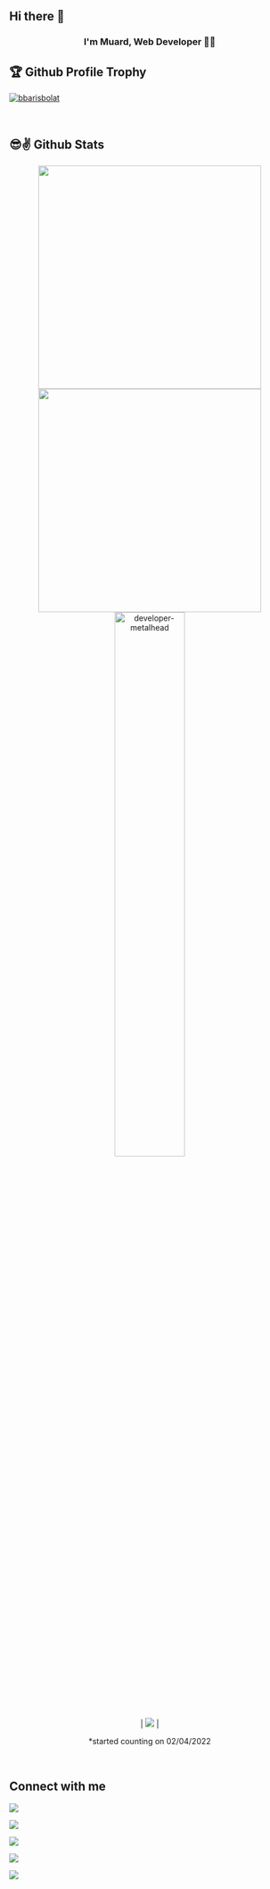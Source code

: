 ## Hi there 👋

### <div align="center"> **I'm Muard, Web Developer** 👨‍💻</div>  

## 🏆 Github Profile Trophy

<p align="left"> <a href="https://github.com/muradorucov/github-profile-trophy"><img src="https://github-profile-trophy.vercel.app/?username=muradorucov&margin-w=15" alt="bbarisbolat" /></a> </p>

<br>

## 😎✌ Github Stats  

<div align=center>
  <img width="400" src="https://github-readme-stats.vercel.app/api?username=muradorucov&theme=tokyonight&show_icons=true&hide_border=true&count_private=true" />
  <img width="400"  src="https://github-readme-streak-stats.herokuapp.com?user=muradorucov&theme=tokyonight&hide_border=true" />
  <img align="left"><img width="50%" src="https://github-readme-stats.vercel.app/api/top-langs?username=muradorucov&show_icons=true&theme=tokyonight&layout=compact" alt="developer-metalhead" />  

</div>
<br>


<div align=center>
  
  | ![](https://komarev.com/ghpvc/?username=muradorucov&color=blue) |
 
  *started counting on 02/04/2022
  
</div> 

<br/>  

## Connect with me  
<p align = "center">

[<img src="https://img.shields.io/badge/Facebook-1877F2?style=for-the-badge&logo=facebook&logoColor=white" />](https://www.facebook.com/muradorucow/)

[<img src="https://img.shields.io/badge/linkedin-%230077B5.svg?&style=for-the-badge&logo=linkedin&logoColor=white" />](https://www.linkedin.com/in/muradorucov/) 

<a href="mailto:orucowmurad@gmail.com">
  <img src="https://img.shields.io/badge/Gmail-D14836?style=for-the-badge&logo=gmail&logoColor=white" />
</a>

[<img src="https://img.shields.io/badge/medium-%2312100E.svg?&style=for-the-badge&logo=medium&logoColor=white&color=black" />](https://medium.com/@orucowmurad)

[<img src="https://img.shields.io/badge/Instagram-E4405F?style=for-the-badge&logo=instagram&logoColor=white" />](https://www.instagram.com/muradorucow/)
</p>
</p>  